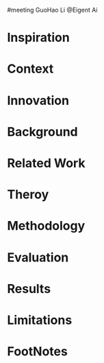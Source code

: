 #meeting 
GuoHao Li
@Eigent Ai

# Inspiration


# Context



# Innovation



# Background



# Related Work



# Theroy



# Methodology



# Evaluation



# Results



# Limitations



# FootNotes

